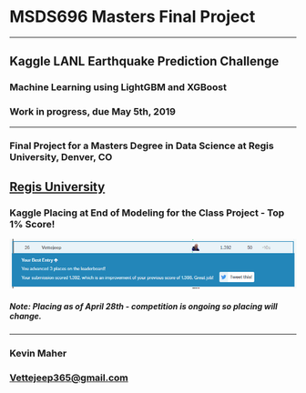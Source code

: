 # MSDS696 Masters Final Project
---
## Kaggle LANL Earthquake Prediction Challenge
### Machine Learning using LightGBM and XGBoost
### Work in progress, due May 5th, 2019
---
### Final Project for a Masters Degree in Data Science at Regis University, Denver, CO  
[Regis University](https://www.regis.edu)  
---
### Kaggle Placing at End of Modeling for the Class Project - Top 1% Score!  
![Kaggle_Placing](img/Kaggle_Placing_28Apr.PNG)  

##### Note: Placing as of April 28th - competition is ongoing so placing will change.
---
### Kevin Maher    
### Vettejeep365@gmail.com    
